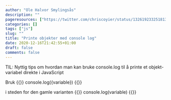 ```yaml
---
author: "Ole Halvor Smylingsås"
description: ""
pageresources: ["https://twitter.com/chriscoyier/status/1326192332518133762"]
categories: []
tags: ["js"]     
slug: ""
title: "Printe objekter med console log"
date: 2020-12-16T21:42:55+01:00
draft: false
comments: false
---
```


TIL: Nyttig tips om hvordan man kan bruke console.log til å printe et objekt-variabel direkte i JavaScript
<!--more-->
 
Bruk 
{{<highlight js>}}
console.log({variable})
{{</highlight>}}

i steden for den gamle varianten
{{<highlight js>}}
console.log(variable)
{{</highlight>}}